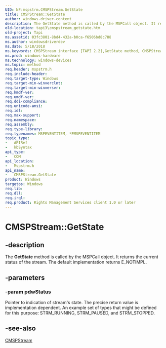 ```yaml
---
UID: NF:mspstrm.CMSPStream.GetState
title: CMSPStream::GetState
author: windows-driver-content
description: The GetState method is called by the MSPCall object. It returns the current status of the stream. The default implementation returns E_NOTIMPL.
old-location: tapi3\cmspstream_getstate.htm
old-project: Tapi
ms.assetid: 03fc3801-8bd4-432a-b0ca-f6506bd8c788
ms.author: windowsdriverdev
ms.date: 5/18/2018
ms.keywords: CMSPStream interface [TAPI 2.2],GetState method, CMSPStream.GetState, CMSPStream::GetState, GetState, GetState method [TAPI 2.2], GetState method [TAPI 2.2],CMSPStream interface, _tapi3_cmspstream_getstate, mspstrm/CMSPStream::GetState, tapi3.cmspstream_getstate
ms.prod: windows-hardware
ms.technology: windows-devices
ms.topic: method
req.header: mspstrm.h
req.include-header: 
req.target-type: Windows
req.target-min-winverclnt: 
req.target-min-winversvr: 
req.kmdf-ver: 
req.umdf-ver: 
req.ddi-compliance: 
req.unicode-ansi: 
req.idl: 
req.max-support: 
req.namespace: 
req.assembly: 
req.type-library: 
req.typenames: MSPEVENTITEM, *PMSPEVENTITEM
topic_type:
-	APIRef
-	kbSyntax
api_type:
-	COM
api_location:
-	Mspstrm.h
api_name:
-	CMSPStream.GetState
product: Windows
targetos: Windows
req.lib: 
req.dll: 
req.irql: 
req.product: Rights Management Services client 1.0 or later
---
```


# CMSPStream::GetState


## -description


The 
<b>GetState</b> method is called by the MSPCall object. It returns the current status of the stream. The default implementation returns E_NOTIMPL.


## -parameters




### -param pdwStatus

Pointer to indication of stream's state. The precise return value is implementation dependent. An example set of types that might be defined for this purpose: STRM_RUNNING, STRM_PAUSED, and STRM_STOPPED.


## -see-also




<a href="https://msdn.microsoft.com/776ca663-faa2-4534-8873-4e20ed79530c">CMSPStream</a>
 

 

